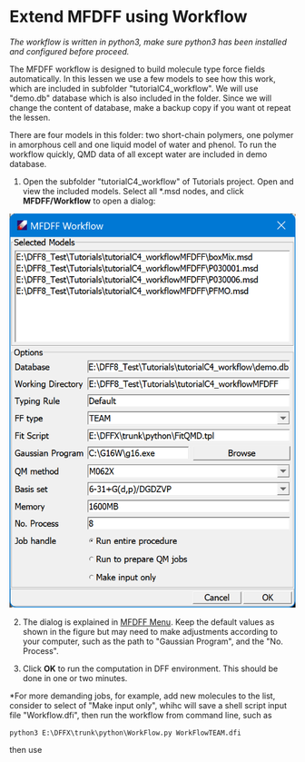 # Extend MFDFF using Workflow

*The workflow is written in python3, make sure python3 has been installed and configured before proceed.*

The MFDFF workflow is designed to build molecule type force fields automatically. In this lessen we use a few models to see how this work, which are included in subfolder "tutorialC4_workflow". We will use "demo.db" database which is also included in the folder. Since we will change the content of database, make a backup copy if you want ot repeat the lessen.

There are four models in this folder: two short-chain  polymers, one polymer in amorphous cell and one liquid model of water and phenol. To run the workflow quickly, QMD data of all except water are included in demo database.  

1. Open the subfolder "tutorialC4_workflow" of Tutorials project. Open and view the included models.
Select all *.msd nodes, and click **MFDFF/Workflow** to open a dialog:

![alt text](image-4.png)

2. The dialog is explained in [MFDFF Menu](../../WinCommands/MFDFF/MFDFF.md). Keep the default values as shown in the figure but may need to make adjustments according to your computer, such as the path to "Gaussian Program", and the "No. Process".

3. Click **OK** to run the computation in DFF environment. This should be done in one or two minutes. 

*For more demanding jobs, for example, add new molecules to the list, consider to select of "Make input only", whihc will save a shell script input file "Workflow.dfi", then run the workflow from command line, such as 
```
python3 E:\DFFX\trunk\python\WorkFlow.py WorkFlowTEAM.dfi
```

then use 



